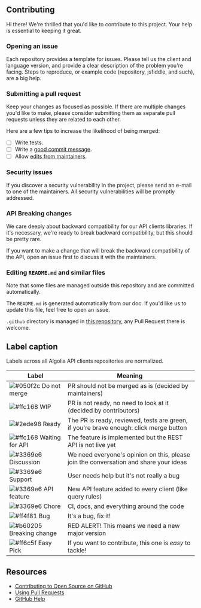 ## Contributing

Hi there! We're thrilled that you'd like to contribute to this project.
Your help is essential to keeping it great.

### Opening an issue

Each repository provides a template for issues. Please tell us the client and language version, and
provide a clear description of the problem you're facing. Steps to reproduce, or example code
(repository, jsfiddle, and such), are a big help.

### Submitting a pull request

Keep your changes as focused as possible. If there are multiple changes you'd like to make,
please consider submitting them as separate pull requests unless they are related to each other.

Here are a few tips to increase the likelihood of being merged:

- [ ] Write tests.
- [ ] Write a [good commit message](http://tbaggery.com/2008/04/19/a-note-about-git-commit-messages.html).
- [ ] Allow [edits from maintainers](https://blog.github.com/2016-09-07-improving-collaboration-with-forks/).

### Security issues
If you discover a security vulnerability in the project, please send an e-mail to one of the maintainers. All security vulnerabilities will be promptly addressed.

### API Breaking changes

We care deeply about backward compatibility for our API clients libraries. 
If it's necessary, we're ready to break backward compatibility,
but this should be pretty rare.

If you want to make a change that will break the backward compatibility of the API, 
open an issue first to discuss it with the maintainers.

### Editing `README.md` and similar files

Note that some files are managed outside this repository and are committed automatically.

The `README.md` is generated automatically from our doc. If you'd like us to update this file, 
feel free to open an issue.

`.github` directory is managed in [this repository](https://github.com/algolia/algoliasearch-client-common),
any Pull Request there is welcome.

## Label caption

Labels across all Algolia API clients repositories are normalized.

<!-- DO NOT EDIT THE TABLE NOR REMOVE HTML COMMENTS -->
<!-- LABELTABLE -->
| Label                                                                    | Meaning                                                                                |
|--------------------------------------------------------------------------|----------------------------------------------------------------------------------------|
| ![#050f2c](https://placehold.it/15/050f2c/000000?text=+) Do not merge    | PR should not be merged as is (decided by maintainers)                                       |
| ![#ffc168](https://placehold.it/15/ffc168/000000?text=+) WIP             | PR is not ready, no need to look at it (decided by contributors)                       |
| ![#2ede98](https://placehold.it/15/2ede98/000000?text=+) Ready           | The PR is ready, reviewed, tests are green, if you're brave enough: click merge button |
| ![#ffc168](https://placehold.it/15/ffc168/000000?text=+) Waiting for API | The feature is implemented but the REST API is not live yet                            |
| ![#3369e6](https://placehold.it/15/3369e6/000000?text=+) Discussion      | We need everyone's opinion on this, please join the conversation and share your ideas  |
| ![#3369e6](https://placehold.it/15/3369e6/000000?text=+) Support         | User needs help but it's not really a bug                                               |
| ![#3369e6](https://placehold.it/15/3369e6/000000?text=+) API feature     | New API feature added to every client (like query rules)                               |
| ![#3369e6](https://placehold.it/15/3369e6/000000?text=+) Chore           | CI, docs, and everything around the code                                               |
| ![#ff4f81](https://placehold.it/15/ff4f81/000000?text=+) Bug             | It's a bug, fix it!                                                                    |
| ![#b60205](https://placehold.it/15/b60205/000000?text=+) Breaking change | RED ALERT! This means we need a new major version                                      |
| ![#ff6c5f](https://placehold.it/15/ff6c5f/000000?text=+) Easy Pick       | If you want to contribute, this one is _easy_ to tackle!                               |

<!-- /LABELTABLE -->
<!-- DO NOT REMOVE ANY HTML COMMENT -->

## Resources

- [Contributing to Open Source on GitHub](https://guides.github.com/activities/contributing-to-open-source/)
- [Using Pull Requests](https://help.github.com/articles/using-pull-requests/)
- [GitHub Help](https://help.github.com)
